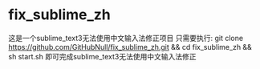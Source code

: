# fix_sublime_zh
这是一个sublime_text3无法使用中文输入法修正项目
只需要执行:
git clone https://github.com/GitHubNull/fix_sublime_zh.git && cd fix_sublime_zh && sh start.sh
即可完成sublime_text3无法使用中文输入法修正